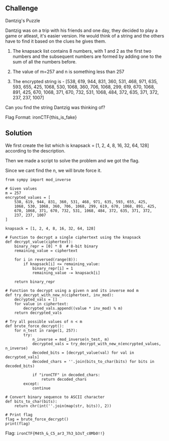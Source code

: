 ## Challenge

Dantzig's Puzzle

Dantzig was on a trip with his friends and one day, they decided to play a game or atleast, it's easier version. He would think of a string and the others have to find it based on the clues he gives them.

1. The knapsack list contains 8 numbers, with 1 and 2 as the first two numbers and the subsequent numbers are formed by adding one to the sum of all the numbers before.

2. The value of m=257 and n is something less than 257

3. The encrypted string is - [538, 619, 944, 831, 360, 531, 468, 971, 635, 593, 655, 425, 1068, 530, 1068, 360, 706, 1068, 299, 619, 670, 1068, 891, 425, 670, 1068, 371, 670, 732, 531, 1068, 484, 372, 635, 371, 372, 237, 237, 1007]

Can you find the string Dantzig was thinking of?

Flag Format: ironCTF{this_is_fake}

## Solution

We first create the list which is knapsack = [1, 2, 4, 8, 16, 32, 64, 128] according to the description.

Then we made a script to solve the problem and we got the flag.

Since we cant find the n, we will brute force it.

```
from sympy import mod_inverse

# Given values
m = 257
encrypted_values = [
    538, 619, 944, 831, 360, 531, 468, 971, 635, 593, 655, 425, 
    1068, 530, 1068, 360, 706, 1068, 299, 619, 670, 1068, 891, 425, 
    670, 1068, 371, 670, 732, 531, 1068, 484, 372, 635, 371, 372, 
    237, 237, 1007
]

knapsack = [1, 2, 4, 8, 16, 32, 64, 128]

# Function to decrypt a single ciphertext using the knapsack
def decrypt_value(ciphertext):
    binary_repr = [0] * 8  # 8-bit binary
    remaining_value = ciphertext
    
    for i in reversed(range(8)):
        if knapsack[i] <= remaining_value:
            binary_repr[i] = 1
            remaining_value -= knapsack[i]
    
    return binary_repr

# Function to decrypt using a given n and its inverse mod m
def try_decrypt_with_new_n(ciphertext, inv_mod):
    decrypted_vals = []
    for value in ciphertext:
        decrypted_vals.append((value * inv_mod) % m)
    return decrypted_vals

# Try all possible values of n < m
def brute_force_decrypt():
    for n_test in range(1, 257):
        try:
            n_inverse = mod_inverse(n_test, m)
            decrypted_vals = try_decrypt_with_new_n(encrypted_values, n_inverse)
            decoded_bits = [decrypt_value(val) for val in decrypted_vals]
            decoded_chars = ''.join(bits_to_char(bits) for bits in decoded_bits)
            
            if "ironCTF" in decoded_chars:
                return decoded_chars
        except:
            continue

# Convert binary sequence to ASCII character
def bits_to_char(bits):
    return chr(int(''.join(map(str, bits)), 2))

# Print flag
flag = brute_force_decrypt()
print(flag)

```


Flag: `ironCTF{M4th_&_C5_ar3_7h3_b3sT_c0Mb0!!}`